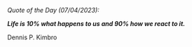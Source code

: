 *Quote of the Day (07/04/2023):*

_**Life is 10% what happens to us and 90% how we react to it.**_

Dennis P. Kimbro